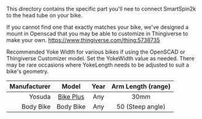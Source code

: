This directory contains the specific part you'll nee to connect SmartSpin2k to the head tube on your bike. 

If you cannot find one that exactly matches your bike, we've designed a mount in Openscad that you may be able to customize in Thingiverse to make your own. 
https://www.thingiverse.com/thing:5738735

Recommended Yoke Width for various bikes if using the OpenSCAD or Thingiverse Customizer model.  Set the YokeWidth value as needed.  There may be rare occasions where YokeLength needs to be adjusted to suit a bike's geometry.

Manufacturer|Model|Year|Arm Length (range)
----------: |:---:|:---:|:------:
Yosuda|[Bike Plus](https://www.amazon.com/gp/product/B07D528W98)|Any|30mm
Body Bike|Body Bike|Any|50 (Steep angle)